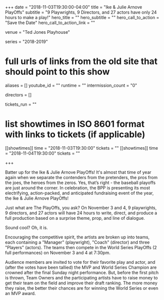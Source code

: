 +++
date = "2018-11-03T19:30:00-04:00"
title = "Ike & Julie Arnove PlayOffs"
subtitle = "9 Playwrights, 9 Directors, and 27 actors have only 24 hours to make a play!"
hero_title = ""
hero_subtitle = ""
hero_call_to_action = "Save the Date"
hero_call_to_action_link = ""

venue = "Ted Jones Playhouse"

series = "2018-2019"
# full urls of links from the old site that should point to this show
aliases = []
youtube_id = ""
runtime = ""
intermission_count = "0"

directors = []

tickets_run = ""

# list showtimes in ISO 8601 format with links to tickets (if applicable)
[[showtimes]]
    time = "2018-11-03T19:30:00"
    tickets = ""
[[showtimes]]
    time = "2018-11-04T19:30:00"
    tickets = ""

+++

Batter up for the Ike & Julie Arnove PlayOffs! It's almost that time of year again when we separate the contenders from the pretenders, the pros from the joes, the heroes from the zeros. Yes, that’s right - the baseball playoffs are just around the corner. In celebration, the BPP is presenting its most electrifying, action-packed, and anticipated fundraising event of the year, the Ike & Julie Arnove PlayOffs!

Just what are The PlayOffs, you ask? On November 3 and 4, 9 playwrights, 9 directors, and 27 actors will have 24 hours to write, direct, and produce a full production based on a surprise theme, prop, and line of dialogue.

Sound cool? Oh, it is.

Encouraging the competitive spirit, the artists are broken up into teams, each containing a "Manager" (playwright), "Coach" (director) and three "Players" (actors). The teams then compete in the World Series PlayOffs (2 full performances) on November 3 and 4 at 7:30pm.

Audience members are invited to vote for their favorite play and actor, and (after the votes have been tallied) the MVP and World Series Champion are crowned after the final Sunday night performance.
But, before the first pitch is thrown, Team Owners and the participating artists have to raise money to get their team on the field and improve their draft ranking. The more money they raise, the better their chances are for winning the World Series or even an MVP award.
